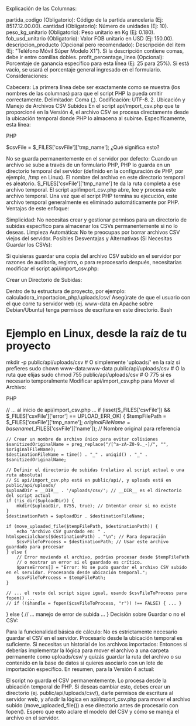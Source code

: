 Explicación de las Columnas:

partida_codigo (Obligatorio): Código de la partida arancelaria (Ej: 8517.12.00.00).
cantidad (Obligatorio): Número de unidades (Ej: 10).
peso_kg_unitario (Obligatorio): Peso unitario en Kg (Ej: 0.180).
fob_usd_unitario (Obligatorio): Valor FOB unitario en USD (Ej: 150.00).
descripcion_producto (Opcional pero recomendado): Descripción del ítem (Ej: "Teléfono Móvil Súper Modelo X1"). Si la descripción contiene comas, debe ir entre comillas dobles.
profit_percentage_linea (Opcional): Porcentaje de ganancia específico para esta línea (Ej: 25 para 25%). Si está vacío, se usará el porcentaje general ingresado en el formulario.
Consideraciones:

Cabecera: La primera línea debe ser exactamente como se muestra (los nombres de las columnas) para que el script PHP la pueda omitir correctamente.
Delimitador: Coma (,).
Codificación: UTF-8.
2. Ubicación y Manejo de Archivos CSV Subidos
En el script api/import_csv.php que te proporcioné en la Versión 4, el archivo CSV se procesa directamente desde la ubicación temporal donde PHP lo almacena al subirse. Específicamente, esta línea:

PHP

$csvFile = $_FILES['csvFile']['tmp_name'];
¿Qué significa esto?

No se guarda permanentemente en el servidor por defecto: Cuando un archivo se sube a través de un formulario PHP, PHP lo guarda en un directorio temporal del servidor (definido en la configuración de PHP, por ejemplo, /tmp en Linux). El nombre del archivo en este directorio temporal es aleatorio.
$_FILES['csvFile']['tmp_name'] te da la ruta completa a ese archivo temporal.
El script api/import_csv.php abre, lee y procesa este archivo temporal.
Una vez que el script PHP termina su ejecución, este archivo temporal generalmente es eliminado automáticamente por PHP.
Ventajas de este enfoque:

Simplicidad: No necesitas crear y gestionar permisos para un directorio de subidas específico para almacenar los CSVs permanentemente si no lo deseas.
Limpieza Automática: No te preocupas por borrar archivos CSV viejos del servidor.
Posibles Desventajas y Alternativas (Si Necesitas Guardar los CSVs):

Si quisieras guardar una copia del archivo CSV subido en el servidor por razones de auditoría, registro, o para reprocesarlo después, necesitarías modificar el script api/import_csv.php:

Crear un Directorio de Subidas:

Dentro de tu estructura de proyecto, por ejemplo: calculadora_importacion_php/uploads/csv/
Asegúrate de que el usuario con el que corre tu servidor web (ej. www-data en Apache sobre Debian/Ubuntu) tenga permisos de escritura en este directorio.
Bash

# Ejemplo en Linux, desde la raíz de tu proyecto
mkdir -p public/api/uploads/csv # O simplemente 'uploads/' en la raíz si prefieres
sudo chown www-data:www-data public/api/uploads/csv # O la ruta que elijas
sudo chmod 755 public/api/uploads/csv # O 775 si es necesario temporalmente
Modificar api/import_csv.php para Mover el Archivo:

PHP

// ... al inicio de api/import_csv.php ...
if (isset($_FILES['csvFile']) && $_FILES['csvFile']['error'] == UPLOAD_ERR_OK) {
    $tempFilePath = $_FILES['csvFile']['tmp_name'];
    $originalFileName = basename($_FILES['csvFile']['name']); // Nombre original para referencia

    // Crear un nombre de archivo único para evitar colisiones
    $sanitizedOriginalName = preg_replace("/[^a-zA-Z0-9._-]/", "", $originalFileName);
    $destinationFileName = time() . "_" . uniqid() . "_" . $sanitizedOriginalName;

    // Definir el directorio de subidas (relativo al script actual o una ruta absoluta)
    // Si api/import_csv.php está en public/api/, y uploads está en public/api/uploads/
    $uploadDir = __DIR__ . '/uploads/csv/'; // __DIR__ es el directorio del script actual
    if (!is_dir($uploadDir)) {
        mkdir($uploadDir, 0755, true); // Intentar crear si no existe
    }
    $destinationPath = $uploadDir . $destinationFileName;

    if (move_uploaded_file($tempFilePath, $destinationPath)) {
        echo "Archivo CSV guardado en: " . htmlspecialchars($destinationPath) . "\n"; // Para depuración
        $csvFileToProcess = $destinationPath; // Usar este archivo guardado para procesar
    } else {
        // Error moviendo el archivo, podrías procesar desde $tempFilePath
        // o mostrar un error si el guardado es crítico.
        $parseErrors[] = "Error: No se pudo guardar el archivo CSV subido en el servidor. Procesando desde ubicación temporal.";
        $csvFileToProcess = $tempFilePath;
    }

    // ... el resto del script sigue igual, usando $csvFileToProcess para fopen() ...
    // if (($handle = fopen($csvFileToProcess, "r")) !== FALSE) { ... }

} else {
    // ... manejo de error de subida ...
}
Decisión sobre Guardar o no el CSV:

Para la funcionalidad básica de cálculo: No es estrictamente necesario guardar el CSV en el servidor. Procesarlo desde la ubicación temporal es suficiente.
Si necesitas un historial de los archivos importados: Entonces sí deberías implementar la lógica para mover el archivo a una carpeta permanente como uploads/csv/ y quizás guardar la ruta del archivo o su contenido en la base de datos si quieres asociarlo con un lote de importación específico.
En resumen, para la Versión 4 actual:

El script no guarda el CSV permanentemente. Lo procesa desde la ubicación temporal de PHP.
Si deseas cambiar esto, debes crear un directorio (ej. public/api/uploads/csv/), darle permisos de escritura al servidor web, y añadir la lógica en api/import_csv.php para mover el archivo subido (move_uploaded_file()) a ese directorio antes de procesarlo con fopen().
Espero que esto aclare el modelo del CSV y cómo se maneja el archivo en el servidor.
